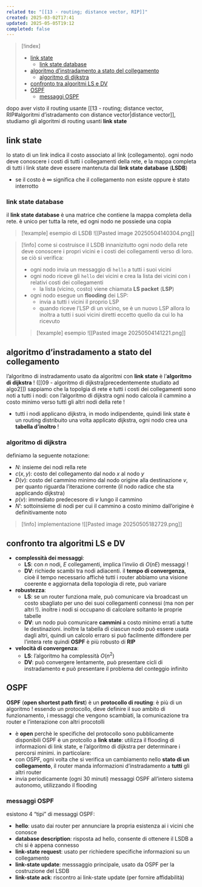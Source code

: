 ```yaml
---
related to: "[[13 - routing; distance vector, RIP]]"
created: 2025-03-02T17:41
updated: 2025-05-05T19:12
completed: false
---
```

>[!index]
>- [link state](#link%20state)
>	- [link state database](#link%20state%20database)
>- [algoritmo d’instradamento a stato del collegamento](#algoritmo%20d%E2%80%99instradamento%20a%20stato%20del%20collegamento)
>	- [algoritmo di dijkstra](#algoritmo%20di%20dijkstra)
>- [confronto tra algoritmi LS e DV](#confronto%20tra%20algoritmi%20LS%20e%20DV)
>- [OSPF](#OSPF)
>	- [messaggi OSPF](#messaggi%20OSPF)

dopo aver visto il routing usante [[13 - routing; distance vector, RIP#algoritmi d’istradamento con distance vector|distance vector]], studiamo gli algoritmi di routing usanti **link state**
## link state
lo stato di un link indica il costo associato al link (collegamento). ogni nodo deve conoscere i costi di tutti i collegamenti della rete, e la mappa completa di tutti i link state deve essere mantenuta dal **link state database** (**LSDB**)
- se il costo è $\infty$ significa che il collegamento non esiste oppure è stato interrotto
### link state database
il **link state database** è una matrice che contiene la mappa completa della rete. è unico per tutta la rete, ed ogni nodo ne possiede una copia
>[!example] esempio di LSDB
![[Pasted image 20250504140304.png]]

>[!info] come si costruisce il LSDB
>innanizitutto ogni nodo della rete deve conoscere i propri vicini e i costi dei collegamenti verso di loro. se ciò si verifica:
>- ogni nodo invia un messaggio di `hello` a tutti i suoi vicini
>- ogni nodo riceve gli `hello` dei vicini e crea la lista dei vicini con i relativi costi dei collegamenti
> 	- la lista (vicino, costo) viene chiamata **LS packet** (**LSP**)
>- ogni nodo esegue un **flooding** dei LSP: 
>	 - invia a tutti i vicini il proprio LSP
>	 - quando riceve l’LSP di un vicino, se è un nuovo LSP allora lo inoltra a tutti i suoi vicini diretti eccetto quello da cui lo ha ricevuto
>
>>[!example] esempio
>![[Pasted image 20250504141221.png]]

## algoritmo d’instradamento a stato del collegamento
l’algoritmo di instradamento usato da algoritmi con **link state** è l’**algoritmo di dijkstra** ! ([[09 - algoritmo di dijkstra|precedentemente studiato ad algo2]])
sappiamo che la topolgia di rete e tutti i costi dei collegamenti sono noti a tutti i nodi: con l’algoritmo di dijkstra ogni nodo calcola il cammino a costo minimo verso tutti gli altri nodi della rete !
- tutti i nodi applicano dijkstra, in modo indipendente, quindi link state è un routing distribuito
una volta applicato dijkstra, ogni nodo crea una **tabella d’inoltro** !
### algoritmo di dijkstra
definiamo la seguente notazione:
- $N$: insieme dei nodi rella rete
- $c(x,y)$: costo del collegamento dal nodo $x$ al nodo $y$
- $D(v)$: costo del cammino minimo dal nodo origine alla destinazione $v$, per quanto riguarda l’iterazione corrente (il nodo radice che sta applicando dijkstra)
- $p(v)$: immediato predecesore di $v$ lungo il cammino
- $N’$: sottoinsieme di nodi per cui il cammino a costo minimo dall’origine è definitivamente noto
>[!info] implementazione
![[Pasted image 20250505182729.png]]

## confronto tra algoritmi LS e DV
- **complessità dei messaggi**:
	- **LS**: con $n$ nodi, $E$ collegamenti, implica l’inviio di $O(nE)$ messaggi !
	- **DV**: richiede scambi tra nodi adiacenti. il **tempo di convergenza**, cioè il tempo necessario affichè tutti i router abbiamo una visione coerente e aggiornata della topologia di rete, può variare
- **robustezza**:
	- **LS**: se un router funziona male, può comunicare via broadcast un costo sbagliato per uno dei suoi collegamenti connessi (ma non per altri !). inoltre i nodi si occupano di calcolare soltanto le proprie tabelle
	- **DV**: un nodo può comunicare **cammini** a costo minimo errati a tutte le destinazioni. inoltre la tabella di ciascun nodo può essere usata dagli altri, quindi un calcolo erraro si può facilmente diffondere per l’intera rete
	quindi **OSPF** è più robusto di **RIP**
- **velocità di convergenza**:
	- **LS**: l’algoritmo ha complessità $O(n^2)$
	- **DV**: può convergere lentamente, può presentare cicli di instradamento e può presentare il problema del conteggio infinito
## OSPF
**OSPF** (**open shortest path first**) è un **protocollo di routing**: è più di un algoritmo ! essendo un protocollo, deve definire il suo ambito di funzionamento, i messaggi che vengono scambiati, la comunicazione tra router e l’interazione con altri procotolli
- è **open** perchè le specifiche del protocollo sono pubblicamente disponibili
OSPF è un protcollo a **link state**: utilizza il flooding di informazioni di link state, e l’algoritmo di dijkstra per determinare i percorsi minimi. in particolare:
- con OSPF, ogni volta che si verifica un cambiamento nello **stato di un collegamento**, il router manda informazioni d’instradamento a **tutti** gli altri router
- invia periodicamente (ogni 30 minuti) messaggi OSPF all’intero sistema autonomo, utilizzando il flooding
### messaggi OSPF
esistono 4 “tipi” di messaggi OSPF:
- **hello**: usato dai router per annunciare la propria esistenza ai i vicini che conosce
- **database description**: risposta ad hello, consente di ottenere il LSDB a chi si è appena connesso
- **link-state request**: usato per richiedere specifiche informazioni su un collegamento
- **link-state update**: messsaggio principale, usato da OSPF per la costruzione del LSDB
- **link-state ack**: riscontro ai link-state update (per fornire affidabilità)
